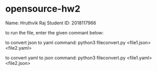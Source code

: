 # opensource-hw2

Name: Hruthvik Raj
Student ID: 2018117966

to run the file, enter the given commant below:

to convert json to yaml
command: python3 fileconvert.py <file1.json> <file2.yaml>

to convert yaml to json
command: python3 fileconvert.py <file1.yaml> <file2.json>
